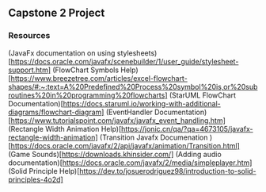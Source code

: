 ## Capstone 2 Project

### Resources

(JavaFx documentation on using stylesheets)[https://docs.oracle.com/javafx/scenebuilder/1/user_guide/stylesheet-support.htm]
(FlowChart Symbols Help)[https://www.breezetree.com/articles/excel-flowchart-shapes/#:~:text=A%20Predefined%20Process%20symbol%20is,or%20subroutines%20in%20programming%20flowcharts]
(StarUML FlowChart Documentation)[https://docs.staruml.io/working-with-additional-diagrams/flowchart-diagram]
(EventHandler Documentation)[https://www.tutorialspoint.com/javafx/javafx_event_handling.htm]
(Rectangle Width Animation Help)[https://jonic.cn/qa/?qa=4673105/javafx-rectangle-width-animation]
(Transition Javafx Documenation )[https://docs.oracle.com/javafx/2/api/javafx/animation/Transition.html]
(Game Sounds)[https://downloads.khinsider.com/]
(Adding audio documentation)[https://docs.oracle.com/javafx/2/media/simpleplayer.htm]
(Solid Principle Help)[https://dev.to/josuerodriguez98/introduction-to-solid-principles-4o2d]
